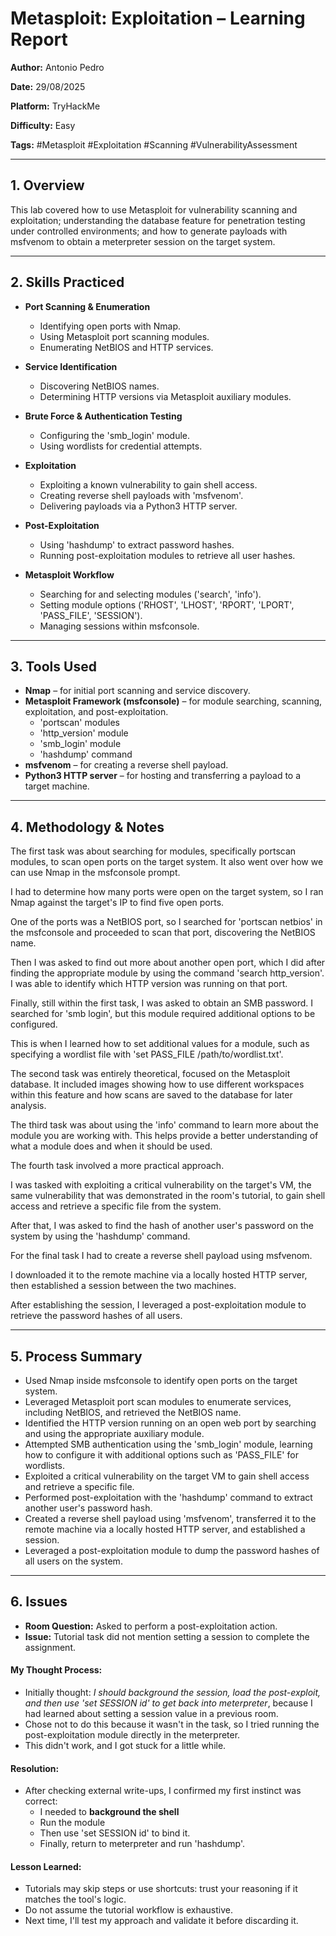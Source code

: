 # Metasploit: Exploitation – Learning Report

**Author:** Antonio Pedro  

**Date:** 29/08/2025  

**Platform:** TryHackMe  

**Difficulty:** Easy  

**Tags:** #Metasploit #Exploitation #Scanning #VulnerabilityAssessment

---

## 1. Overview
This lab covered how to use Metasploit for vulnerability scanning and exploitation; understanding the database feature for penetration testing under controlled environments; and how to generate payloads with msfvenom to obtain a meterpreter session on the target system.

---

## 2. Skills Practiced

- **Port Scanning & Enumeration**
  - Identifying open ports with Nmap.
  - Using Metasploit port scanning modules.
  - Enumerating NetBIOS and HTTP services.

- **Service Identification**
  - Discovering NetBIOS names.
  - Determining HTTP versions via Metasploit auxiliary modules.

- **Brute Force & Authentication Testing**
  - Configuring the 'smb_login' module.
  - Using wordlists for credential attempts.

- **Exploitation**
  - Exploiting a known vulnerability to gain shell access.
  - Creating reverse shell payloads with 'msfvenom'.
  - Delivering payloads via a Python3 HTTP server.

- **Post-Exploitation**
  - Using 'hashdump' to extract password hashes.
  - Running post-exploitation modules to retrieve all user hashes.

- **Metasploit Workflow**
  - Searching for and selecting modules ('search', 'info').
  - Setting module options ('RHOST', 'LHOST', 'RPORT', 'LPORT', 'PASS_FILE', 'SESSION').
  - Managing sessions within msfconsole.

---

## 3. Tools Used
- **Nmap** – for initial port scanning and service discovery.  
- **Metasploit Framework (msfconsole)** – for module searching, scanning, exploitation, and post-exploitation.  
  - 'portscan' modules  
  - 'http_version' module  
  - 'smb_login' module  
  - 'hashdump' command  
- **msfvenom** – for creating a reverse shell payload.  
- **Python3 HTTP server** – for hosting and transferring a payload to a target machine.  

---

## 4. Methodology & Notes
The first task was about searching for modules, specifically portscan modules, to scan open ports on the target system. It also went over how we can use Nmap in the msfconsole prompt.

I had to determine how many ports were open on the target system, so I ran Nmap against the target's IP to find five open ports.

One of the ports was a NetBIOS port, so I searched for 'portscan netbios' in the msfconsole and proceeded to scan that port, discovering the NetBIOS name.

Then I was asked to find out more about another open port, which I did after finding the appropriate module by using the command 'search http_version'. I was able to identify which HTTP version was running on that port.

Finally, still within the first task, I was asked to obtain an SMB password. I searched for 'smb login', but this module required additional options to be configured. 

This is when I learned how to set additional values for a module, such as specifying a wordlist file with 'set PASS_FILE /path/to/wordlist.txt'.

The second task was entirely theoretical, focused on the Metasploit database. It included images showing how to use different workspaces within this feature and how scans are saved to the database for later analysis.

The third task was about using the 'info' command to learn more about the module you are working with. This helps provide a better understanding of what a module does and when it should be used.

The fourth task involved a more practical approach. 

I was tasked with exploiting a critical vulnerability on the target's VM, the same vulnerability that was demonstrated in the room's tutorial, to gain shell access and retrieve a specific file from the system. 

After that, I was asked to find the hash of another user's password on the system by using the 'hashdump' command.

For the final task I had to create a reverse shell payload using msfvenom.

I downloaded it to the remote machine via a locally hosted HTTP server, then established a session between the two machines.

After establishing the session, I leveraged a post-exploitation module to retrieve the password hashes of all users.

---

## 5. Process Summary
- Used Nmap inside msfconsole to identify open ports on the target system.  
- Leveraged Metasploit port scan modules to enumerate services, including NetBIOS, and retrieved the NetBIOS name.  
- Identified the HTTP version running on an open web port by searching and using the appropriate auxiliary module.  
- Attempted SMB authentication using the 'smb_login' module, learning how to configure it with additional options such as 'PASS_FILE' for wordlists.  
- Exploited a critical vulnerability on the target VM to gain shell access and retrieve a specific file.  
- Performed post-exploitation with the 'hashdump' command to extract another user's password hash.  
- Created a reverse shell payload using 'msfvenom', transferred it to the remote machine via a locally hosted HTTP server, and established a session.  
- Leveraged a post-exploitation module to dump the password hashes of all users on the system.  

---

## 6. Issues
- **Room Question:** Asked to perform a post-exploitation action.  
- **Issue:** Tutorial task did not mention setting a session to complete the assignment.  

#### My Thought Process:
- Initially thought: *I should background the session, load the post-exploit, and then use 'set SESSION id' to get back into meterpreter*, because I had learned about setting a session value in a previous room.
- Chose not to do this because it wasn't in the task, so I tried running the post-exploitation module directly in the meterpreter.  
- This didn't work, and I got stuck for a little while.  

#### Resolution:
- After checking external write-ups, I confirmed my first instinct was correct:  
  - I needed to **background the shell**  
  - Run the module  
  - Then use 'set SESSION id' to bind it.  
  - Finally, return to meterpreter and run 'hashdump'.

#### Lesson Learned:
- Tutorials may skip steps or use shortcuts: trust your reasoning if it matches the tool's logic.  
- Do not assume the tutorial workflow is exhaustive.  
- Next time, I'll test my approach and validate it before discarding it.  